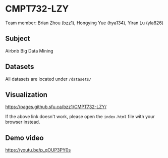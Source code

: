 # CMPT732-LZY

Team member: Brian Zhou (bzz1), Hongying Yue (hya134), Yiran Lu (yla826)


## Subject
Airbnb Big Data Mining

## Datasets
All datasets are located under `/datasets/`

## Visualization
https://pages.github.sfu.ca/bzz1/CMPT732-LZY/

If the above link doesn't work, please open the `index.html` file with your browser instead.

## Demo video
https://youtu.be/p_qOUP3PY0s
